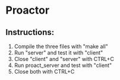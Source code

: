 # Proactor

## Instructions:
1. Compile the three files with "make all"
2. Run "server" and test it with "client"
3. Close "client" and "server" with CTRL+C
4. Run proact_server and test with "client"
5. Close both with CTRL+C
